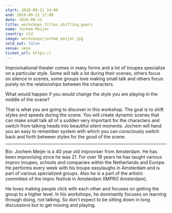 ```yaml
---
start: 2018-09-21 14:00
end: 2018-09-21 17:00
date: 2018-09-21
title: workshops.titles.shifting_gears
name: Jochem Meijer
country: nld
image: workshops/jochem_meijer.jpg
sold_out: false
venue: vene
ticket_url: https://
---
```


Improvisational theater comes in many forms and a lot of troupes specialize on a particular style. Some will talk
a lot during their scenes, others focus on silence in scenes, some groups love making small talk and others focus
purely on the relationships between the characters.

What would happen if you would change the style you are playing in the middle of the scene?

That is what you are going to discover in this workshop. The goal is to shift styles and speeds during the scene.
You will create dynamic scenes that can make small talk all of a sudden very important for the characters and switch
from talking heads into beautiful silent moments. Jochem will hand you an easy to remember system with which you can
consciously switch back and forth between styles for the good of the scene.

---

Bio: Jochem Meijer is a 40 year old improviser from Amsterdam. He has been improvising since he was 21.
For over 18 years he has taught various improv troupes, schools and companies within the Netherlands and Europe.
He performs every week with his troupe easylaughs in Amsterdam and is part of various specialized groups.
Also he is a part of the artistic committee of the impro festival in Amsterdam (IMPRO Amsterdam).

He loves making people click with each other and focuses on getting the group to a higher level. In his workshops,
he dominantly focuses on learning through doing, not talking. So don't expect to be sitting down in long discussions
but to get moving and playing.
